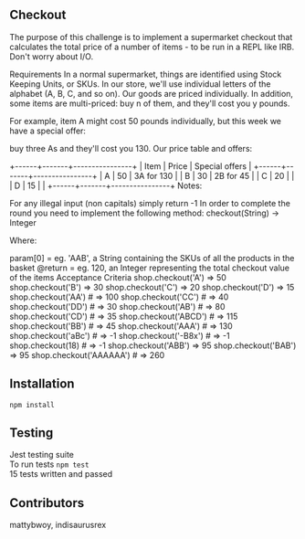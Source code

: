 ## Checkout
The purpose of this challenge is to implement a supermarket checkout that calculates the total price of a number of items - to be run in a REPL like IRB. Don't worry about I/O.

Requirements
In a normal supermarket, things are identified using Stock Keeping Units, or SKUs. In our store, we'll use individual letters of the alphabet (A, B, C, and so on). Our goods are priced individually. In addition, some items are multi-priced: buy n of them, and they'll cost you y pounds.

For example, item A might cost 50 pounds individually, but this week we have a special offer:

buy three As and they'll cost you 130.
Our price table and offers:

+------+-------+----------------+
| Item | Price | Special offers |
+------+-------+----------------+
| A    | 50    | 3A for 130     |
| B    | 30    | 2B for 45      |
| C    | 20    |                |
| D    | 15    |                |
+------+-------+----------------+
Notes:

For any illegal input (non capitals) simply return -1
In order to complete the round you need to implement the following method: checkout(String) -> Integer

Where:

param[0] = eg. 'AAB', a String containing the SKUs of all the products in the basket
@return = eg. 120, an Integer representing the total checkout value of the items
Acceptance Criteria
shop.checkout('A') => 50
shop.checkout('B') => 30
shop.checkout('C') => 20
shop.checkout('D') => 15
shop.checkout('AA') # => 100
shop.checkout('CC') # => 40
shop.checkout('DD') # => 30
shop.checkout('AB') # => 80
shop.checkout('CD') # => 35
shop.checkout('ABCD') # => 115
shop.checkout('BB') # => 45
shop.checkout('AAA') # => 130
shop.checkout('aBc') # => -1
shop.checkout('-B8x') # => -1
shop.checkout(18) # => -1
shop.checkout('ABB') => 95
shop.checkout('BAB') => 95
shop.checkout('AAAAAA') # => 260

## Installation
`npm install`

## Testing
Jest testing suite<br>
To run tests `npm test` <br>
15 tests written and passed

## Contributors
mattybwoy, indisaurusrex